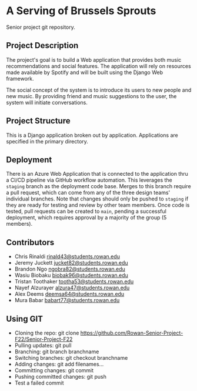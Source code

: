 # A Serving of Brussels Sprouts
Senior project git repository.

## Project Description
The project's goal is to build a Web application that provides both music
recommendations and social features. The application will rely on resources
made available by Spotify and will be built using the Django Web framework.

The social concept of the system is to introduce its users to new people and
new music. By providing friend and music suggestions to the user, the system
will initiate conversations.

## Project Structure
This is a Django application broken out by application. Applications are specified in the primary
directory.

## Deployment
There is an Azure Web Application that is connected to the application thru a CI/CD pipeline via GitHub workflow automation.
This leverages the ```staging``` branch as the deployment code base. Merges to this branch require a pull request, which can come
from any of the three design teams' individual branches. Note that changes should only be pushed to ```staging``` if they are
ready for testing and review by other team members. Once code is tested, pull requests can be created to ```main```, pending a
successful deployment, which requires approval by a majority  of the group (5 members).

## Contributors
- Chris Rinaldi <rinald43@students.rowan.edu>
- Jeremy Juckett <jucket82@students.rowan.edu>
- Brandon Ngo <ngobra82@students.rowan.edu>
- Wasiu Biobaku <biobak96@students.rowan.edu>
- Tristan Toothaker <tootha53@students.rowan.edu>
- Nayef Alzurayer <alzura47@students.rowan.edu>
- Alex Deems <deemsa64@students.rowan.edu>
- Mura Babar <babart77@students.rowan.edu>

## Using GIT
- Cloning the repo: git clone https://github.com/Rowan-Senior-Project-F22/Senior-Project-F22
- Pulling updates: git pull
- Branching: git branch branchname
- Switching branches: git checkout branchname
- Adding changes: git add filenames...
- Committing changes: git commit
- Pushing committed changes: git push
- Test a failed commit
 
